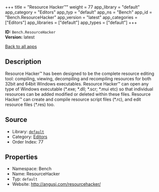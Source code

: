 ﻿+++
title = "Resource Hacker™"
weight = 77
app_library = "default"
app_category = "Editors"
app_typ = "default"
app_ns = "Bench"
app_id = "Bench.ResourceHacker"
app_version = "latest"
app_categories = ["Editors"]
app_libraries = ["default"]
app_types = ["default"]
+++

**ID:** `Bench.ResourceHacker`  
**Version:** latest  
<!--more-->

[Back to all apps](/apps/)

## Description
Resource Hacker™ has been designed to be the complete resource editing tool: compiling, viewing, decompiling and recompiling resources for both 32bit and 64bit Windows executables. Resource Hacker™ can open any type of Windows executable (\*.exe; \*.dll; \*.scr; \*.mui etc) so that individual resources can be added modified or deleted within these files. Resource Hacker™ can create and compile resource script files (\*.rc), and edit resource files (\*.res) too.

## Source

* Library: [`default`](/app_libraries/default)
* Category: [Editors](/app_categories/editors)
* Order Index: 77

## Properties

* Namespace: Bench
* Name: ResourceHacker
* Typ: `default`
* Website: <http://angusj.com/resourcehacker/>

